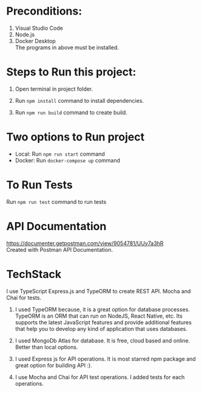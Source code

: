 # Preconditions:

1. Visual Studio Code
2. Node.js
3. Docker Desktop<br />
The programs in above must be installed.

# Steps to Run this project:

1. Open terminal in project folder.

2. Run `npm install` command to install dependencies.<br />

3. Run `npm run build` command to create build.<br />

# Two options to Run project 

* Local: Run `npm run start` command<br />
* Docker: Run `docker-compose up` command

# To Run Tests
Run `npm run test` command to run tests

# API Documentation 
https://documenter.getpostman.com/view/9054781/UUy7a3hR
</br>Created with Postman API Documentation.

# TechStack
I use TypeScript Express.js and TypeORM to create REST API. Mocha and Chai for tests.

1. I used TypeORM because, it is a great option for database processes. TypeORM is an ORM that can run on NodeJS, React Native, etc. Its supports the latest JavaScript features and provide additional features that help you to develop any kind of application that uses databases.

2. I used MongoDb Atlas for database. It is free, cloud based and online. Better than local options.

3. I used Express js for API operations. It is most starred npm package and great option for building API :).

4. I use Mocha and Chai for API test operations. I added tests for each operations.

